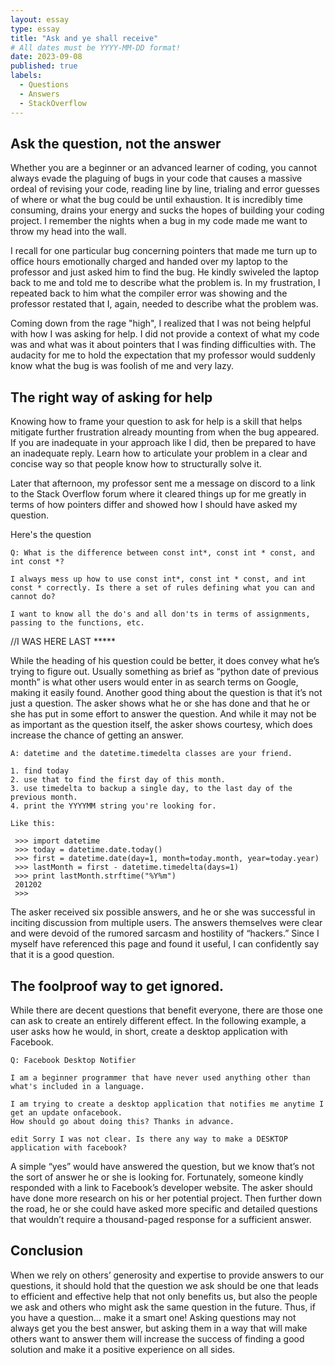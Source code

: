 ```yaml
---
layout: essay
type: essay
title: "Ask and ye shall receive"
# All dates must be YYYY-MM-DD format!
date: 2023-09-08
published: true
labels:
  - Questions
  - Answers
  - StackOverflow
---
```

## Ask the question, not the answer

Whether you are a beginner or an advanced learner of coding, you cannot always evade the plaguing of bugs in your code that causes a massive ordeal of revising your code, reading line by line, trialing and error guesses of where or what the bug could be until exhaustion. It is incredibly time consuming, drains your energy and sucks the hopes of building your coding project. I remember the nights when a bug in my code made me want to throw my head into the wall. 

I recall for one particular bug concerning pointers that made me turn up to office hours emotionally charged and handed over my laptop to the professor and just asked him to find the bug. He kindly swiveled the laptop back to me and told me to describe what the problem is. In my frustration, I repeated back to him what the compiler error was showing and the professor restated that I, again, needed to describe what the problem was. 

Coming down from the rage "high", I realized that I was not being helpful with how I was asking for help. I did not provide a context of what my code was and what was it about pointers that I was finding difficulties with. The audacity for me to hold the expectation that my professor would suddenly know what the bug is was foolish of me and very lazy. 

## The right way of asking for help

Knowing how to frame your question to ask for help is a skill that helps mitigate further frustration already mounting from when the bug appeared. If you are inadequate in your approach like I did, then be prepared to have an inadequate reply. Learn how to articulate your problem in a clear and concise way so that people know how to structurally solve it. 

Later that afternoon, my professor sent me a message on discord to a link to the Stack Overflow forum where it cleared things up for me greatly in terms of how pointers differ and showed how I should have asked my question. 

Here's the question

```
Q: What is the difference between const int*, const int * const, and int const *?

I always mess up how to use const int*, const int * const, and int const * correctly. Is there a set of rules defining what you can and cannot do?

I want to know all the do's and all don'ts in terms of assignments, passing to the functions, etc.
```
//I WAS HERE LAST *****


While the heading of his question could be better, it does convey what he’s trying to figure out. Usually something as brief as “python date of previous month” is what other users would enter in as search terms on Google, making it easily found. Another good thing about the question is that it’s not just a question. The asker shows what he or she has done and that he or she has put in some effort to answer the question. And while it may not be as important as the question itself, the asker shows courtesy, which does increase the chance of getting an answer.

```
A: datetime and the datetime.timedelta classes are your friend.

1. find today
2. use that to find the first day of this month.
3. use timedelta to backup a single day, to the last day of the previous month.
4. print the YYYYMM string you're looking for.

Like this:

 >>> import datetime
 >>> today = datetime.date.today()
 >>> first = datetime.date(day=1, month=today.month, year=today.year)
 >>> lastMonth = first - datetime.timedelta(days=1)
 >>> print lastMonth.strftime("%Y%m")
 201202
 >>>

```
 
The asker received six possible answers, and he or she was successful in inciting discussion from multiple users. The answers themselves were clear and were devoid of the rumored sarcasm and hostility of “hackers.” Since I myself have referenced this page and found it useful, I can confidently say that it is a good question.

## The foolproof way to get ignored.

While there are decent questions that benefit everyone, there are those one can ask to create an entirely different effect. In the following example, a user asks how he would, in short, create a desktop application with Facebook.

```
Q: Facebook Desktop Notifier

I am a beginner programmer that have never used anything other than what's included in a language.

I am trying to create a desktop application that notifies me anytime I get an update onfacebook. 
How should go about doing this? Thanks in advance.

edit Sorry I was not clear. Is there any way to make a DESKTOP application with facebook?
```

A simple “yes” would have answered the question, but we know that’s not the sort of answer he or she is looking for. Fortunately, someone kindly responded with a link to Facebook’s developer website. The asker should have done more research on his or her potential project. Then further down the road, he or she could have asked more specific and detailed questions that wouldn’t require a thousand-paged response for a sufficient answer.

## Conclusion

When we rely on others’ generosity and expertise to provide answers to our questions, it should hold that the question we ask should be one that leads to efficient and effective help that not only benefits us, but also the people we ask and others who might ask the same question in the future. Thus, if you have a question… make it a smart one! Asking questions may not always get you the best answer, but asking them in a way that will make others want to answer them will increase the success of finding a good solution and make it a positive experience on all sides.
